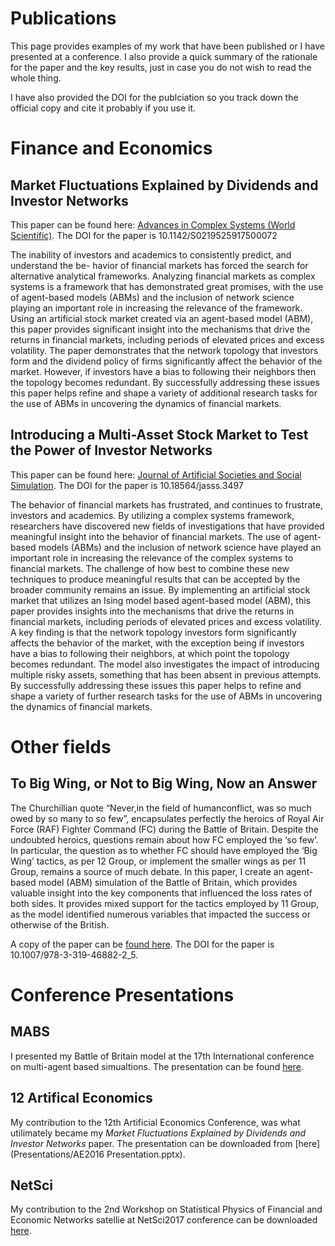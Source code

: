 
# Publications

This page provides examples of my work that have been published or I have presented at a conference. I also provide a quick summary of the rationale for the paper and the key results, just in case you do not wish to read the whole thing.

I have also provided the DOI for the publciation so you track down the official copy and cite it probably if you use it.

# Finance and Economics 
 
## Market Fluctuations Explained by Dividends and Investor Networks
This paper can be found here: [Advances in Complex Systems (World Scientific)](http://doi.org/10.1142/S0219525917500072).
The DOI for the paper is 10.1142/S0219525917500072

The inability of investors and academics to consistently predict, and understand the be- havior of financial markets has forced the search for alternative analytical frameworks. Analyzing financial markets as complex systems is a framework that has demonstrated great promises, with the use of agent-based models (ABMs) and the inclusion of network science playing an important role in increasing the relevance of the framework. Using an artificial stock market created via an agent-based model (ABM), this paper provides significant insight into the mechanisms that drive the returns in financial markets, including periods of elevated prices and excess volatility. The paper demonstrates that the network topology that investors form and the dividend policy of firms significantly affect the behavior of the market. However, if investors have a bias to following their neighbors then the topology becomes redundant. By successfully addressing these issues this paper helps refine and shape a variety of additional research tasks for the use of ABMs in uncovering the dynamics of financial markets.

## Introducing a Multi-Asset Stock Market to Test the Power of Investor Networks
This paper can be found here: [Journal of Artificial Societies and Social Simulation](http://jasss.soc.surrey.ac.uk/20/4/13.html).
The DOI for the paper is 10.18564/jasss.3497

The behavior of financial markets has frustrated, and continues to frustrate, investors and academics. By utilizing a complex systems framework, researchers have discovered new fields of investigations that have provided meaningful insight into the behavior of financial markets. The use of agent-based models (ABMs) and the inclusion of network science have played an important role in increasing the relevance of the complex systems to financial markets. The challenge of how best to combine these new techniques to produce meaningful results that can be accepted by the broader community remains an issue. By implementing an artificial stock market that utilizes an Ising model based agent-based model (ABM), this paper provides insights into the mechanisms that drive the returns in financial markets, including periods of elevated prices and excess volatility. A key finding is that the network topology investors form significantly affects the behavior of the market, with the exception being if investors have a bias to following their neighbors, at which point the topology becomes redundant. The model also investigates the impact of introducing multiple risky assets, something that has been absent in previous attempts. By successfully addressing these issues this paper helps to refine and shape a variety of further research tasks for the use of ABMs in uncovering the dynamics of financial markets.

# Other fields 
 
## To Big Wing, or Not to Big Wing, Now an Answer
The Churchillian quote “Never,in the field of humanconflict, was so much owed by so many to so few”, encapsulates perfectly the heroics of Royal Air Force (RAF) Fighter Command (FC) during the Battle of Britain. Despite the undoubted heroics, questions remain about how FC employed the ‘so few’. In particular, the question as to whether FC should have employed the ‘Big Wing’ tactics, as per 12 Group, or implement the smaller wings as per 11 Group, remains a source of much debate. In this paper, I create an agent-based model (ABM) simulation of the Battle of Britain, which provides valuable insight into the key components that influenced the loss rates of both sides. It provides mixed support for the tactics employed by 11 Group, as the model identified numerous variables that impacted the success or otherwise of the British.

A copy of the paper can be [found here](http://link.springer.com/chapter/10.1007/978-3-319-46882-2_5). The DOI for the paper is 10.1007/978-3-319-46882-2_5.

# Conference Presentations

## MABS
I presented my Battle of Britain model at the 17th International conference on multi-agent based simualtions. The presentation can be found [here](Presentations/BattleofBritain.pptx). 

## 12 Artifical Economics
My contribution to the 12th Artificial Economics Conference, was what utilimately became my *Market Fluctuations Explained by Dividends and Investor Networks* paper. The presentation can be downloaded from [here](Presentations/AE2016 Presentation.pptx).

## NetSci
My contribution to the 2nd Workshop on Statistical Physics of Financial and Economic Networks satellie at NetSci2017 conference can be downloaded [here](Presentations/NetSci2017.pptx).
